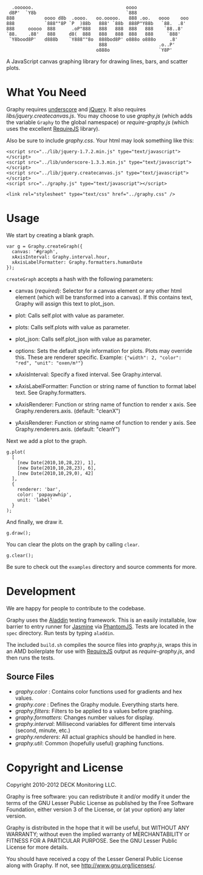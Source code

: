       .oooooo.                                  oooo                    
     d8P'  `Y8b                                 `888                    
    888           oooo d8b  .oooo.   oo.ooooo.   888 .oo.   oooo    ooo 
    888           `888""8P `P  )88b   888' `88b  888P"Y88b   `88.  .8'  
    888     ooooo  888      .oP"888   888   888  888   888    `88..8'   
    `88.    .88'   888     d8(  888   888   888  888   888     `888'    
     `Y8bood8P'   d888b    `Y888""8o  888bod8P' o888o o888o     .8'     
                                      888                   .o..P'      
                                     o888o                  `Y8P'


A JavaScript canvas graphing library for drawing lines, bars, and scatter plots.

What You Need
=============

Graphy requires [underscore](http://underscorejs.org/) and [jQuery](http://jquery.com/). It also requires _libs/jquery.createcanvas.js_. You may choose to use _graphy.js_ (which adds the variable `Graphy` to the global namespace) or _require-graphy.js_ (which uses the excellent [RequireJS](http://requirejs.org/) library).

Also be sure to include _graphy.css_. Your html may look something like this:

    <script src="../lib/jquery-1.7.2.min.js" type="text/javascript"></script>
    <script src="../lib/underscore-1.3.3.min.js" type="text/javascript"></script>
    <script src="../lib/jquery.createcanvas.js" type="text/javascript"></script>
    <script src="../graphy.js" type="text/javascript"></script>

    <link rel="stylesheet" type="text/css" href="../graphy.css" />
  
Usage
=====

We start by creating a blank graph.

    var g = Graphy.createGraph({
      canvas: '#graph', 
      xAxisInterval: Graphy.interval.hour, 
      xAxisLabelFormatter: Graphy.formatters.humanDate
    });
  
`createGraph` accepts a hash with the following parameters:

* canvas (_required_): Selector for a canvas element or any other html element (which will be transformed into a canvas). If this contains text, Graphy will assign this text to plot_json.

* plot: Calls self.plot with value as parameter.
* plots: Calls self.plots with value as parameter.
* plot_json: Calls self.plot_json with value as parameter.
* options: Sets the default style information for plots. Plots may override this. These are renderer specific. Example: `{"width": 2, "color": "red", "unit": "oxen/m³"}`
* xAxisInterval: Specify a fixed interval. See Graphy.interval.
* xAxisLabelFormatter: Function or string name of function to format label text. See Graphy.formatters.
* xAxisRenderer: Function or string name of function to render x axis. See Graphy.renderers.axis. (default: "cleanX")
* yAxisRenderer: Function or string name of function to render y axis. See Graphy.renderers.axis. (default: "cleanY")

Next we add a plot to the graph.

    g.plot(
      [
        [new Date(2010,10,28,22), 1],
        [new Date(2010,10,28,23), 6],
        [new Date(2010,10,29,0), 42]
      ], 
      { 
        renderer: 'bar',
        color: 'papayawhip',
        unit: 'label'
      } 
    );

And finally, we draw it.

    g.draw();
  
You can clear the plots on the graph by calling `clear`.

    g.clear();

Be sure to check out the `examples` directory and source comments for more.

Development
===========

We are happy for people to contribute to the codebase.

Graphy uses the [Aladdin](https://github.com/rlayte/aladdin) testing framework. This is an easily installable, low barrier to entry runner for [Jasmine](https://github.com/pivotal/jasmine) via [PhantomJS](http://phantomjs.org/). Tests are located in the `spec` directory. Run tests by typing `aladdin`.

The included `build.sh` compiles the source files into _graphy.js_, wraps this in an AMD boilerplate for use with [RequireJS](http://requirejs.org/) output as _require-graphy.js_, and then runs the tests.

Source Files
------------

* _graphy.color_ : Contains color functions used for gradients and hex values.
* _graphy.core_ : Defines the Graphy module. Everything starts here.
* _graphy.filters_: Filters to be applied to a values before graphing.
* _graphy.formatters_: Changes number values for display.
* _graphy.interval_: Millisecond variables for different time intervals (second, minute, etc.)
* _graphy.renderers_: All actual graphics should be handled in here.
* _graphy.util_: Common (hopefully useful) graphing functions.


Copyright and License
=====================

Copyright 2010-2012 DECK Monitoring LLC.

Graphy is free software: you can redistribute it and/or modify it under the terms of the GNU Lesser Public License as published by the Free Software Foundation, either version 3 of the License, or (at your option) any later version.

Graphy is distributed in the hope that it will be useful, but WITHOUT ANY WARRANTY; without even the implied warranty of MERCHANTABILITY or FITNESS FOR A PARTICULAR PURPOSE. See the GNU Lesser Public License for more details.

You should have received a copy of the Lesser General Public License along with Graphy. If not, see <http://www.gnu.org/licenses/>.